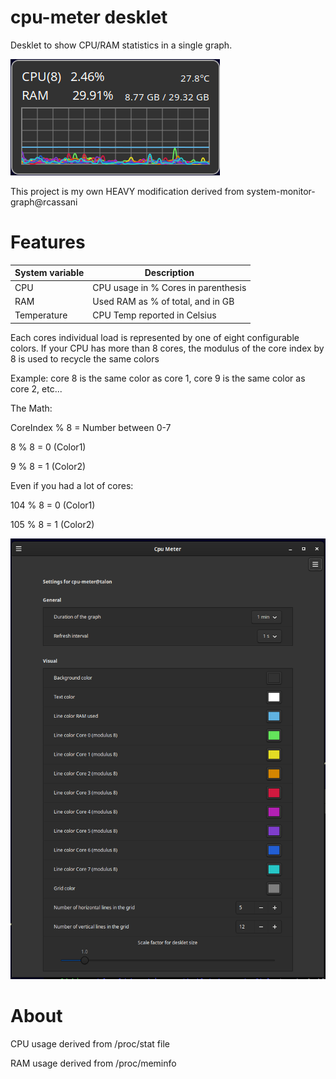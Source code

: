 # cpu-meter desklet
Desklet to show CPU/RAM statistics in a single graph.

![image](https://raw.githubusercontent.com/Talon-1/cpu-meter-cinnamon-desklet/main/cpu-meter@Talon-1/screenshot.png)

This project is my own HEAVY modification derived from system-monitor-graph@rcassani

# Features

| System variable | Description |
| -----------     | ----------- |
| CPU             | CPU usage in % Cores in parenthesis |
| RAM             | Used RAM as % of total, and in GB |
| Temperature     | CPU Temp reported in Celsius |

Each cores individual load is represented by one of eight configurable colors.
If your CPU has more than 8 cores, the modulus of the core index by 8 is used to recycle the same colors

Example: core 8 is the same color as core 1, core 9 is the same color as core 2, etc...

The Math:

CoreIndex % 8 = Number between 0-7

8 % 8 = 0 (Color1)

9 % 8 = 1 (Color2)

Even if you had a lot of cores:

104 % 8 = 0 (Color1)

105 % 8 = 1 (Color2)

![image](https://raw.githubusercontent.com/Talon-1/cpu-meter-cinnamon-desklet/main/cpu-meter@Talon-1/cpudesklet-options.png)

# About

CPU usage derived from /proc/stat file

RAM usage derived from /proc/meminfo
